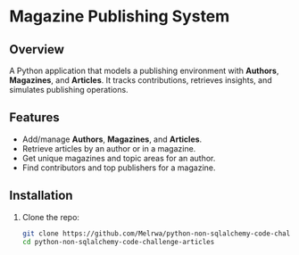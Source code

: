 # Magazine Publishing System

## Overview
A Python application that models a publishing environment with **Authors**, **Magazines**, and **Articles**. It tracks contributions, retrieves insights, and simulates publishing operations.

## Features
- Add/manage **Authors**, **Magazines**, and **Articles**.
- Retrieve articles by an author or in a magazine.
- Get unique magazines and topic areas for an author.
- Find contributors and top publishers for a magazine.

## Installation
1. Clone the repo:
   ```bash
   git clone https://github.com/Melrwa/python-non-sqlalchemy-code-challenge-articles.git
   cd python-non-sqlalchemy-code-challenge-articles



